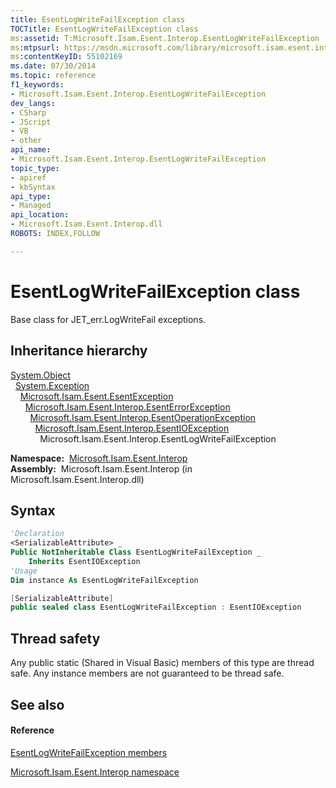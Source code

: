 ```yaml
---
title: EsentLogWriteFailException class
TOCTitle: EsentLogWriteFailException class
ms:assetid: T:Microsoft.Isam.Esent.Interop.EsentLogWriteFailException
ms:mtpsurl: https://msdn.microsoft.com/library/microsoft.isam.esent.interop.esentlogwritefailexception(v=EXCHG.10)
ms:contentKeyID: 55102169
ms.date: 07/30/2014
ms.topic: reference
f1_keywords:
- Microsoft.Isam.Esent.Interop.EsentLogWriteFailException
dev_langs:
- CSharp
- JScript
- VB
- other
api_name: 
- Microsoft.Isam.Esent.Interop.EsentLogWriteFailException
topic_type: 
- apiref
- kbSyntax
api_type: 
- Managed
api_location: 
- Microsoft.Isam.Esent.Interop.dll
ROBOTS: INDEX,FOLLOW

---
```


# EsentLogWriteFailException class

Base class for JET_err.LogWriteFail exceptions.

## Inheritance hierarchy

[System.Object](https://docs.microsoft.com/dotnet/api/system.object?redirectedfrom=MSDN)  
  [System.Exception](https://docs.microsoft.com/dotnet/api/system.exception?redirectedfrom=MSDN)  
    [Microsoft.Isam.Esent.EsentException](dn292088\(v=exchg.10\).md)  
      [Microsoft.Isam.Esent.Interop.EsentErrorException](dn274314\(v=exchg.10\).md)  
        [Microsoft.Isam.Esent.Interop.EsentOperationException](dn319727\(v=exchg.10\).md)  
          [Microsoft.Isam.Esent.Interop.EsentIOException](dn319595\(v=exchg.10\).md)  
            Microsoft.Isam.Esent.Interop.EsentLogWriteFailException  

**Namespace:**  [Microsoft.Isam.Esent.Interop](hh596136\(v=exchg.10\).md)  
**Assembly:**  Microsoft.Isam.Esent.Interop (in Microsoft.Isam.Esent.Interop.dll)

## Syntax

``` vb
'Declaration
<SerializableAttribute> _
Public NotInheritable Class EsentLogWriteFailException _
    Inherits EsentIOException
'Usage
Dim instance As EsentLogWriteFailException
```

``` csharp
[SerializableAttribute]
public sealed class EsentLogWriteFailException : EsentIOException
```

## Thread safety

Any public static (Shared in Visual Basic) members of this type are thread safe. Any instance members are not guaranteed to be thread safe.

## See also

#### Reference

[EsentLogWriteFailException members](dn334665\(v=exchg.10\).md)

[Microsoft.Isam.Esent.Interop namespace](hh596136\(v=exchg.10\).md)

